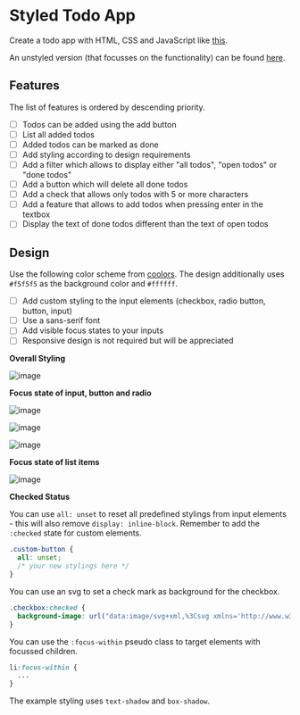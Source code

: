 # Styled Todo App

Create a todo app with HTML, CSS and JavaScript like [this](https://styled-todo-app.netlify.app/).

An unstyled version (that focusses on the functionality) can be found [here](https://bootcamp-todo-app.stackblitz.io/).

## Features

The list of features is ordered by descending priority.

- [ ] Todos can be added using the add button
- [ ] List all added todos
- [ ] Added todos can be marked as done
- [ ] Add styling according to design requirements
- [ ] Add a filter which allows to display either "all todos", "open todos" or "done todos"
- [ ] Add a button which will delete all done todos
- [ ] Add a check that allows only todos with 5 or more characters
- [ ] Add a feature that allows to add todos when pressing enter in the textbox
- [ ] Display the text of done todos different than the text of open todos

## Design

Use the following color scheme from [coolors](https://coolors.co/ef476f-f5ab00-06d6a0-118ab2-073b4c). The design additionally uses `#f5f5f5` as the background color and `#ffffff`.

- [ ] Add custom styling to the input elements (checkbox, radio button, button, input)
- [ ] Use a sans-serif font
- [ ] Add visible focus states to your inputs
- [ ] Responsive design is not required but will be appreciated

**Overall Styling**

![image](https://user-images.githubusercontent.com/16404104/125468256-6ba0bb76-87e9-44c7-a10e-361e53bf2636.png)

**Focus state of input, button and radio**

![image](https://user-images.githubusercontent.com/16404104/125468326-70179413-c728-4290-8c0d-c591a3f35523.png)

![image](https://user-images.githubusercontent.com/16404104/125468456-152c5311-bfa0-4689-9dab-a1dee1f9b328.png)

![image](https://user-images.githubusercontent.com/16404104/125468533-baed1ffc-d9de-4787-b3e0-9d4955bd5347.png)

**Focus state of list items**

![image](https://user-images.githubusercontent.com/16404104/125468616-2deee31e-e269-4d5f-99a8-cba09bf700f2.png)

**Checked Status**

You can use `all: unset` to reset all predefined stylings from input elements - this will also remove `display: inline-block`. Remember to add the `:checked` state for custom elements.

```css
.custom-button {
  all: unset;
  /* your new stylings here */
}
```

You can use an svg to set a check mark as background for the checkbox.

```css
.checkbox:checked {
  background-image: url("data:image/svg+xml,%3Csvg xmlns='http://www.w3.org/2000/svg' viewBox='0 0 24 24' aria-hidden='true' focusable='false' %3E%3Cpath fill='none' stroke='white' stroke-width='3' d='M1.73 12.91l6.37 6.37L22.79 4.59' /%3E%3C/svg%3E");
}
```

You can use the `:focus-within` pseudo class to target elements with focussed children.

```css
li:focus-within {
  ...
}
```

The example styling uses `text-shadow` and `box-shadow`.
